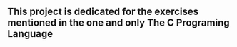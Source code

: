 ## This project is dedicated for the exercises mentioned in the one and only The C Programing Language

